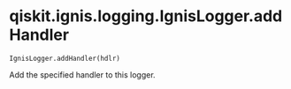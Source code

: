 # qiskit.ignis.logging.IgnisLogger.addHandler

`IgnisLogger.addHandler(hdlr)`

Add the specified handler to this logger.
